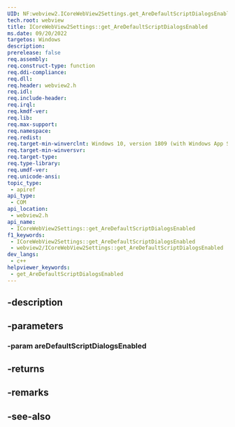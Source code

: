 ```yaml
---
UID: NF:webview2.ICoreWebView2Settings.get_AreDefaultScriptDialogsEnabled
tech.root: webview
title: ICoreWebView2Settings::get_AreDefaultScriptDialogsEnabled
ms.date: 09/20/2022
targetos: Windows
description: 
prerelease: false
req.assembly: 
req.construct-type: function
req.ddi-compliance: 
req.dll: 
req.header: webview2.h
req.idl: 
req.include-header: 
req.irql: 
req.kmdf-ver: 
req.lib: 
req.max-support: 
req.namespace: 
req.redist: 
req.target-min-winverclnt: Windows 10, version 1809 (with Windows App SDK 1.1 or later)
req.target-min-winversvr: 
req.target-type: 
req.type-library: 
req.umdf-ver: 
req.unicode-ansi: 
topic_type:
 - apiref
api_type:
 - COM
api_location:
 - webview2.h
api_name:
 - ICoreWebView2Settings::get_AreDefaultScriptDialogsEnabled
f1_keywords:
 - ICoreWebView2Settings::get_AreDefaultScriptDialogsEnabled
 - webview2/ICoreWebView2Settings::get_AreDefaultScriptDialogsEnabled
dev_langs:
 - c++
helpviewer_keywords:
 - get_AreDefaultScriptDialogsEnabled
---
```


## -description

## -parameters

### -param areDefaultScriptDialogsEnabled

## -returns

## -remarks

## -see-also

